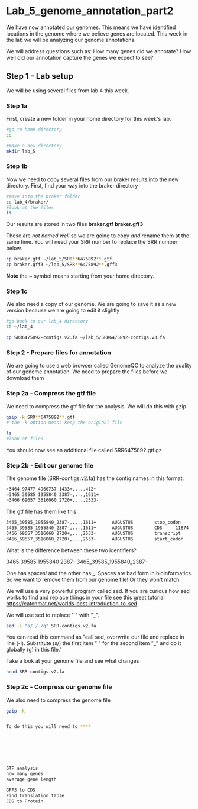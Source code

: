 # Lab_5_genome_annotation_part2

We have now annotated our genomes. This means we have identified locations in the genome where we believe genes are located. 
This week in the lab we will be analyzing our genome annotations. 

We will address questions such as: How many genes did we annotate? How well did our annotation capture the genes we expect to see? 


## Step 1 - Lab setup

We will be using several files from lab 4 this week. 

### Step 1a
First, create a new folder in your home directory for this week's lab. 

```bash
#go to home directory
cd

#make a new directory
mkdir lab_5
```

### Step 1b
Now we need to copy several files from our braker results into the new directory. 
First, find your way into the braker directory 

```bash
#move into the braker folder
cd lab_4/braker/
#look at the files
ls
```

Our results are stored in two files
**braker.gtf**
**braker.gff3**

These are _not named well_ so we are going to copy _and_ rename them at the same time. You will need your SRR number to replace the SRR number below. 

```bash
cp braker.gtf ~/lab_5/SRR**6475892**.gtf
cp braker.gff3 ~/lab_5/SRR**6475892**.gff3
```

**Note** the ~ symbol means starting from your home directory. 

### Step 1c

We also need a copy of our genome. We are going to save it as a new version because we are going to edit it slightly

```bash
#go back to our lab_4 directory
cd ~/lab_4

cp SRR6475892-contigs.v2.fa ~/lab_5/SRR6475892-contigs.v3.fa

```

### Step 2 - Prepare files for annotation 

We are going to use a web browser called GenomeQC to analyze the quality of our genome annotation. We need to prepare the files before we download them

### Step 2a - Compress the gtf file

We need to compress the gtf file for the analysis. We will do this with gzip

```bash
gzip -k SRR**6475892**.gtf
# the -k option means keep the original file

ls
#look at files
```

You should now see an additional file called SRR6475892.gtf.gz


### Step 2b - Edit our genome file

The genome file (SRR-contigs.v2.fa) has the contig names in this format:

```bash
>3464 97477 4960737 1433+,...,412+
>3465 39585 1955840 2387-,...,1611+
>3466 69657 3516060 2720+,...,2533-
```

The gtf file has them like this:
```bash
3465_39585_1955840_2387-,...,1611+      AUGUSTUS        stop_codon      11874   11876   .       -       0       transcript_id "file_1_file_1_g2087.t1"; gene_id "file_1_file_1_g2087";
3465_39585_1955840_2387-,...,1611+      AUGUSTUS        CDS     11874   12905   0.76    -       0       transcript_id "file_1_file_1_g2087.t1"; gene_id "file_1_file_1_g2087";
3466_69657_3516060_2720+,...,2533-      AUGUSTUS        transcript      38970   39335   0.29    -       .       g1088.t1
3466_69657_3516060_2720+,...,2533-      AUGUSTUS        start_codon     53135   53137   .       +       0       transcript_id "file_1_file_1_g1093.t1"; gene_id "file_1_file_1_g1093";
```

What is the difference between these two identifiers?

3465 39585 1955840 2387-
3465_39585_1955840_2387-

One has spaces! and the other has _. Spaces are bad form in bioinformatics. So we want to remove them from our genome file! Or they won't match

We will use a very powerful program called sed. If you are curious how sed works to find and replace things in your file see this great tutorial https://catonmat.net/worlds-best-introduction-to-sed

We will use sed to replace " " with "_".

```bash
sed -i "s/ /_/g" SRR-contigs.v2.fa
```

You can read this command as "call sed, overwrite our file and replace in line (-i). Substitute (s/) the first item " " for the second item "_" and do it globally (g) in this file."


Take a look at your genome file and see what changes

```bash
head SRR-contigs.v2.fa
```



### Step 2c - Compress our genome file

We also need to compress the genome file

```bash
gzip -k


To do this you will need to ****







GTF analysis 
how many genes
average gene length

GFF3 to CDS
Find translation table
CDS to Protein
